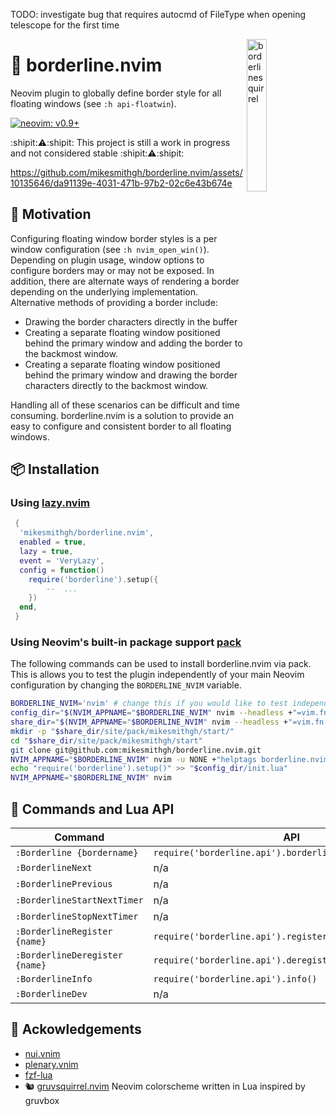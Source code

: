 <!-- panvimdoc-ignore-start -->

TODO: investigate bug that requires autocmd of FileType when opening telescope for the first time

<img src="https://github.com/mikesmithgh/borderline.nvim/assets/10135646/04153c58-5113-45d7-987b-c9a0130ff21a" alt="borderlinesquirrel" style="width: 25%" align="right" />

<!-- panvimdoc-ignore-end -->

# 🔳 borderline.nvim
Neovim plugin to globally define border style for all floating windows (see `:h api-floatwin`).

<!-- panvimdoc-ignore-start -->
[![neovim: v0.9+](https://img.shields.io/static/v1?style=for-the-badge&label=neovim&message=v0.9%2b&logo=neovim&labelColor=282828&logoColor=8faa80&color=414b32)](https://neovim.io/)

:shipit::warning::shipit: This project is still a work in progress and not considered stable :shipit::warning::shipit:


https://github.com/mikesmithgh/borderline.nvim/assets/10135646/da91139e-4031-471b-97b2-02c6e43b674e


<!-- panvimdoc-ignore-end -->

## 🤔 Motivation
Configuring floating window border styles is a per window configuration (see `:h nvim_open_win()`). Depending on plugin usage,
window options to configure borders may or may not be exposed. In addition, there are alternate ways of rendering a border depending
on the underlying implementation. Alternative methods of providing a border include:

- Drawing the border characters directly in the buffer
- Creating a separate floating window positioned behind the primary window and adding the border to the backmost window.
- Creating a separate floating window positioned behind the primary window and drawing the border characters directly to the backmost window.

Handling all of these scenarios can be difficult and time consuming. borderline.nvim is a solution to provide an easy to configure and
consistent border to all floating windows.

## 📦 Installation

### Using [lazy.nvim](https://github.com/folke/lazy.nvim)
```lua
 {
  'mikesmithgh/borderline.nvim',
  enabled = true,
  lazy = true,
  event = 'VeryLazy',
  config = function()
    require('borderline').setup({
        --  ...
    })
  end,
 }
```

### Using Neovim's built-in package support [pack](https://neovim.io/doc/user/usr_05.html#05.4)
The following commands can be used to install borderline.nvim via pack. This is allows you to test
the plugin independently of your main Neovim configuration by changing the `BORDERLINE_NVIM` variable.
```bash
BORDERLINE_NVIM='nvim' # change this if you would like to test independently of your main Neovim configuration, e.g., borderline-nvim
config_dir="$(NVIM_APPNAME="$BORDERLINE_NVIM" nvim --headless +"=vim.fn.stdpath('config')" +quit 2>&1)"
share_dir="$(NVIM_APPNAME="$BORDERLINE_NVIM" nvim --headless +"=vim.fn.stdpath('data')" +quit 2>&1)"
mkdir -p "$share_dir/site/pack/mikesmithgh/start/"
cd "$share_dir/site/pack/mikesmithgh/start"
git clone git@github.com:mikesmithgh/borderline.nvim.git
NVIM_APPNAME="$BORDERLINE_NVIM" nvim -u NONE +"helptags borderline.nvim/doc" +quit
echo "require('borderline').setup()" >> "$config_dir/init.lua" 
NVIM_APPNAME="$BORDERLINE_NVIM" nvim
```

## 🫡 Commands and Lua API
| Command                        | API                                                        | Description                                                             |
| ----------------------------   | ---------------------------------------------------------- | ----------------------------------------------------------------------- |
| `:Borderline {bordername}`     | `require('borderline.api').borderline(string\|table\|nil)` |                                                                         |
| `:BorderlineNext`              | n/a                                                        |                                                                         |
| `:BorderlinePrevious`          | n/a                                                        |                                                                         |
| `:BorderlineStartNextTimer`    | n/a                                                        |                                                                         |
| `:BorderlineStopNextTimer`     | n/a                                                        |                                                                         |
| `:BorderlineRegister {name}`   | `require('borderline.api').register(string\|nil)`          |                                                                         |
| `:BorderlineDeregister {name}` | `require('borderline.api').deregister(string\|nil)`        |                                                                         |
| `:BorderlineInfo`              | `require('borderline.api').info()`                         |                                                                         |
| `:BorderlineDev`               | n/a                                                        |                                                                         |

<!-- panvimdoc-ignore-start -->
<!-- [![neovim: nightly](https://img.shields.io/static/v1?style=for-the-badge&label=neovim&message=nightly&logo=neovim&labelColor=282828&logoColor=8faa80&color=414b32)](https://neovim.io/) -->
<!-- [![last commit](https://img.shields.io/github/last-commit/mikesmithgh/gruvsquirrel.nvim?style=for-the-badge&logo=git&labelColor=282828&logoColor=ff6961&color=ff6961)](https://github.com/mikesmithgh/gruvsquirrel/pulse) -->
<!-- [![semantic-release: angular](https://img.shields.io/static/v1?style=for-the-badge&label=semantic-release&message=angular&logo=semantic-release&labelColor=282828&logoColor=d8869b&color=8f3f71)](https://github.com/semantic-release/semantic-release) -->

<!-- panvimdoc-ignore-end -->

## 🤝 Ackowledgements
- [nui.vnim](https://github.com/MunifTanjim/nui.nvim)
- [plenary.vnim](https://github.com/nvim-lua/plenary.nvim)
- [fzf-lua](https://github.com/ibhagwan/fzf-lua)
- 🐿️ [gruvsquirrel.nvim](https://github.com/mikesmithgh/gruvsquirrel.nvim) Neovim colorscheme written in Lua inspired by gruvbox
